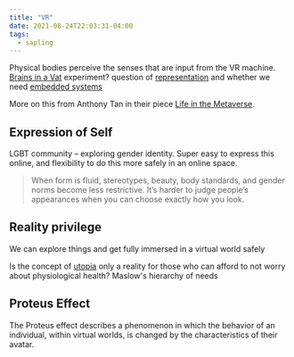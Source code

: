 ```yaml
---
title: "VR"
date: 2021-08-24T22:03:31-04:00
tags:
  - sapling
---
```


Physical bodies perceive the senses that are input from the VR machine. [Brains in a Vat](thoughts/Brains%20in%20a%20Vat.md) experiment? question of [representation](/thoughts/representation) and whether we need [embedded systems](thoughts/embedded%20AI.md)

More on this from Anthony Tan in their piece [Life in the Metaverse](https://reboothq.substack.com/p/metaverse).

## Expression of Self

LGBT community – exploring gender identity. Super easy to express this online, and flexibility to do this more safely in an online space.

> When form is fluid, stereotypes, beauty, body standards, and gender norms become less restrictive. It’s harder to judge people’s appearances when you can choose exactly how you look.

## Reality privilege

We can explore things and get fully immersed in a virtual world safely

Is the concept of [utopia](thoughts/The%20ones%20who%20walk%20away%20from%20Omelas.md) only a reality for those who can afford to not worry about physiological health? Maslow's hierarchy of needs

## Proteus Effect

The Proteus effect describes a phenomenon in which the behavior of an individual, within virtual worlds, is changed by the characteristics of their avatar.
